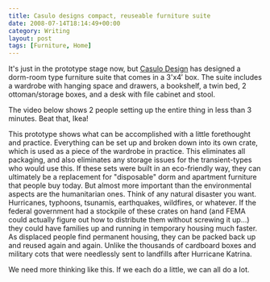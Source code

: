 ```yaml
---
title: Casulo designs compact, reuseable furniture suite
date: 2008-07-14T18:14:49+00:00
category: Writing
layout: post
tags: [Furniture, Home]
---
```


It's just in the prototype stage now, but <a href="http://www.mein-casulo.de/en/en_index.htm" target="_blank">Casulo Design</a> has designed a dorm-room type furniture suite that comes in a 3'x4&#8242; box. The suite includes a wardrobe with hanging space and drawers, a bookshelf, a twin bed, 2 ottoman/storage boxes, and a desk with file cabinet and stool.

The video below shows 2 people setting up the entire thing in less than 3 minutes. Beat that, Ikea!

This prototype shows what can be accomplished with a little forethought and practice. Everything can be set up and broken down into its own crate, which is used as a piece of the wardrobe in practice. This eliminates all packaging, and also eliminates any storage issues for the transient-types who would use this. If these sets were built in an eco-friendly way, they can ultimately be a replacement for "disposable" dorm and apartment furniture that people buy today.
But almost more important than the environmental aspects are the humanitarian ones. Think of any natural disaster you want. Hurricanes, typhoons, tsunamis, earthquakes, wildfires, or whatever. If the federal government had a stockpile of these crates on hand (and FEMA could actually figure out how to distribute them without screwing it up&#8230;) they could have families up and running in temporary housing much faster. As displaced people find permanent housing, they can be packed back up and reused again and again. Unlike the thousands of cardboard boxes and military cots that were needlessly sent to landfills after Hurricane Katrina.

We need more thinking like this. If we each do a little, we can all do a lot.